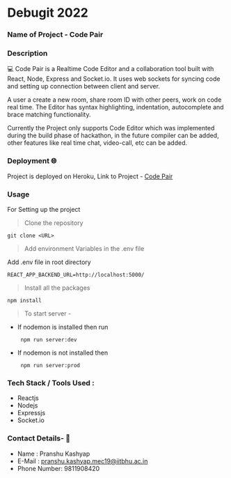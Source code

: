 # Debugit 2022

### Name of Project - Code Pair 

### Description 

💻 Code Pair is a Realtime Code Editor and a collaboration tool built with React, Node, Express and Socket.io. It uses web sockets for syncing code and setting up connection between client and server. 

A user a create a new room, share room ID with other peers, work on code real time. The Editor has syntax highlighting, indentation, autocomplete and brace matching functionality. 

Currently the Project only supports Code Editor which was implemented during the build phase of hackathon, in the future compiler can be added, other features like real time chat, video-call, etc can be added. 


### Deployment 🌐

Project is deployed on Heroku, Link to Project - <a href="https://realtime-codepair.herokuapp.com/">Code Pair</a>

### Usage 

For Setting up the project 

>  Clone the repository 

  `git clone <URL>`
  
>  Add environment Variables in the .env file 

Add .env file in root directory 

```
REACT_APP_BACKEND_URL=http://localhost:5000/
```

> Install all the packages 

```
npm install 
```

> To start server - 

 - If nodemon is installed then run 
     ``` 
      npm run server:dev
     ```
 
 - If nodemon is not installed then 
     ```
      npm run server:prod
     ```
 
### Tech Stack / Tools Used : 
 
- Reactjs 
- Nodejs 
- Expressjs 
- Socket.io 


### Contact Details- 📰

 - Name : Pranshu Kashyap 
 - E-Mail : pranshu.kashyap.mec19@iitbhu.ac.in
 - Phone Number: 9811908420
